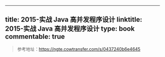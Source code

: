
---
title: 2015-实战 Java 高并发程序设计
linktitle: 2015-实战 Java 高并发程序设计
type: book
commentable: true
---

> 参考地址：https://ngte.cowtransfer.com/s/0437240b6e4645

    